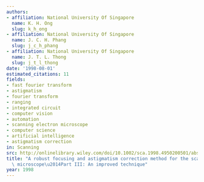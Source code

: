 ```yaml
---
authors:
- affiliation: National University Of Singapore
  name: K. H. Ong
  slug: k_h_ong
- affiliation: National University Of Singapore
  name: J. C. H. Phang
  slug: j_c_h_phang
- affiliation: National University Of Singapore
  name: J. T. L. Thong
  slug: j_t_l_thong
date: '1998-08-01'
estimated_citations: 11
fields:
- fast fourier transform
- astigmatism
- fourier transform
- ranging
- integrated circuit
- computer vision
- automation
- scanning electron microscope
- computer science
- artificial intelligence
- astigmatism correction
in: Scanning
src: http://onlinelibrary.wiley.com/doi/10.1002/sca.1998.4950200501/abstract
title: "A robust focusing and astigmatism correction method for the scanning electron\
  \ microscope\u2014Part III: An improved technique"
year: 1998
---
```


